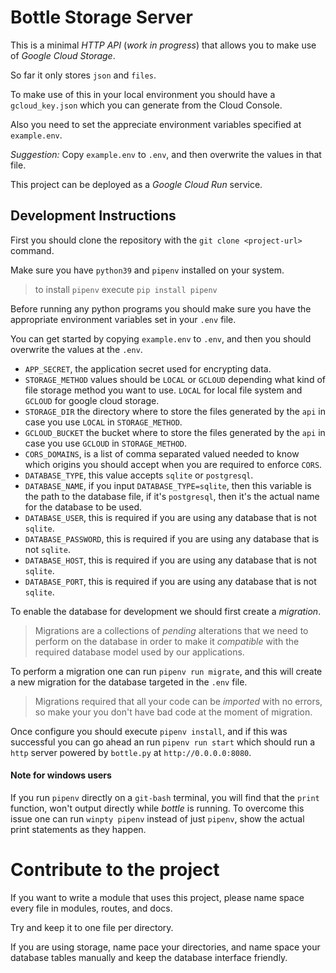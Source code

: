 # Bottle Storage Server

This is a minimal _HTTP API_ (_work in progress_) that allows you
to make use of _Google Cloud Storage_.

So far it only stores `json` and `files`.

To make use of this in your local environment you should have a
`gcloud_key.json` which you can generate from the Cloud Console.

Also you need to set the appreciate environment variables specified at
`example.env`.

_Suggestion:_ Copy `example.env` to `.env`, and then overwrite the values
in that file.

This project can be deployed as a _Google Cloud Run_ service.

## Development Instructions

First you should clone the repository with the `git clone <project-url>` command.

Make sure you have `python39` and `pipenv` installed on your system.

> to install `pipenv` execute `pip install pipenv`

Before running any python programs you should make sure you have the appropriate 
environment variables set in your `.env` file.

You can get started by copying `example.env` to `.env`, and then you should
overwrite the values at the `.env`.

 - `APP_SECRET`, the application secret used for encrypting data.
 - `STORAGE_METHOD` values should be `LOCAL` or `GCLOUD` depending what kind of
 file storage method you want to use. `LOCAL` for local file system and `GCLOUD` for
 google cloud storage.
 - `STORAGE_DIR` the directory where to store the files generated by the `api` in case you use `LOCAL` in `STORAGE_METHOD`.
 - `GCLOUD_BUCKET` the bucket where to store the files generated by the `api` in case you use `GCLOUD` in `STORAGE_METHOD`.
 - `CORS_DOMAINS`, is a list of comma separated valued needed to know which origins you should accept when you are required to enforce `CORS`.
 - `DATABASE_TYPE`, this value accepts `sqlite` or `postgresql`.
 - `DATABASE_NAME`, if you input `DATABASE_TYPE=sqlite`, then this variable is the path to the database file, if it's `postgresql`, then it's the actual name for the database to be used.
 - `DATABASE_USER`, this is required if you are using any database that is not `sqlite`.
 - `DATABASE_PASSWORD`, this is required if you are using any database that is not `sqlite`.
 - `DATABASE_HOST`, this is required if you are using any database that is not `sqlite`.
 - `DATABASE_PORT`, this is required if you are using any database that is not `sqlite`.

To enable the database for development we should first create a _migration_.

> Migrations are a collections of _pending_ alterations that we need to perform on the database
> in order to make it _compatible_ with the required database model used by our applications.

To perform a migration one can run `pipenv run migrate`, and this will create a new migration for the database targeted in the `.env` file.

> Migrations required that all your code can be _imported_ with no errors, so make your you don't have bad code at the moment of migration.

Once configure you should execute `pipenv install`, and if this was successful you can
go ahead an run `pipenv run start` which should run a `http` server powered by
`bottle.py` at `http://0.0.0.0:8080`.

#### Note for windows users

If you run `pipenv` directly on a `git-bash` terminal, you will find that the `print` function, won't output directly while _bottle_ is running. To overcome this issue one can run
`winpty pipenv` instead of just `pipenv`, show the actual
print statements as they happen.


# Contribute to the project

If you want to write a module that uses this project, please
name space every file in modules, routes, and docs.

Try and keep it to one file per directory.

If you are using storage, name pace your directories, and name space
your database tables manually and keep the database interface 
friendly.
